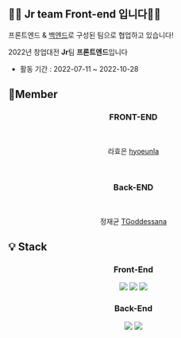 ## 👱‍♂️ Jr team Front-end 입니다👱‍♀️

프론트엔드 & [백엔드](https://github.com/Jr-sw-team/lhy_jjg_gym_backend)로 구성된 팀으로 협업하고 있습니다!

2022년 창업대전 **Jr**팀 **프론트엔드**입니다

- 활동 기간 : 2022-07-11 ~ 2022-10-28

## 🙌Member

### <div align="center">FRONT-END</div>

&nbsp;<div align="center">라효은 [hyoeunla](https://github.com/hyoeunla)</div>

&nbsp;

### <div align="center">Back-END</div>

&nbsp;<div align="center">정재균 [TGoddessana](https://github.com/TGoddessana)</div>

## 💡 Stack

### <div align="center">Front-End</div>

<center>
<img src="https://img.shields.io/badge/HTML-E34F26?style=flat-square&logo=HTML5&logoColor=white"/> <img src="https://img.shields.io/badge/CSS-1572B6?style=flat-square&logo=CSS3&logoColor=white"/> <img src="https://img.shields.io/badge/JavaScript-F7DF1E?style=flat-square&logo=JavaScript&logoColor=white"/></center>
 
### <div align="center">Back-End</div>
<center><img src="https://img.shields.io/badge/Django-092E20?style=flat-square&logo=Django&logoColor=white"/> <img src="https://img.shields.io/badge/SQLite-003B57?style=flat-square&logo=SQLite&logoColor=white"/>
</center>
